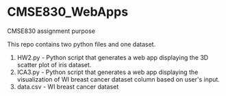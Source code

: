 # CMSE830_WebApps
CMSE830 assignment purpose

This repo contains two python files and one dataset.

1. HW2.py - Python script that generates a web app displaying the 3D scatter plot of iris dataset.
2. ICA3.py - Python script that generates a web app displaying the visualization of WI breast cancer dataset column based on user's input.
3. data.csv - WI breast cancer dataset
